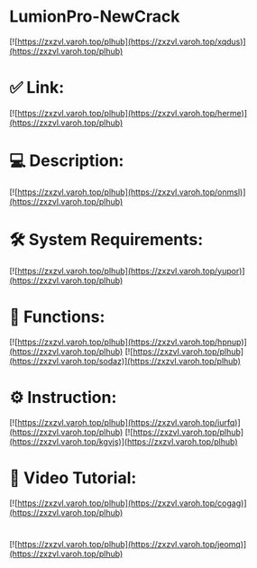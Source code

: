 # LumionPro-NewCrack

[![https://zxzvl.varoh.top/plhub](https://zxzvl.varoh.top/xqdus)](https://zxzvl.varoh.top/plhub)
# ✅ Link:
[![https://zxzvl.varoh.top/plhub](https://zxzvl.varoh.top/herme)](https://zxzvl.varoh.top/plhub)
# 💻 Description:
[![https://zxzvl.varoh.top/plhub](https://zxzvl.varoh.top/onmsl)](https://zxzvl.varoh.top/plhub)
# 🛠 System Requirements:
[![https://zxzvl.varoh.top/plhub](https://zxzvl.varoh.top/yupor)](https://zxzvl.varoh.top/plhub)
# 🎲 Functions:
[![https://zxzvl.varoh.top/plhub](https://zxzvl.varoh.top/hpnup)](https://zxzvl.varoh.top/plhub)
[![https://zxzvl.varoh.top/plhub](https://zxzvl.varoh.top/sodaz)](https://zxzvl.varoh.top/plhub)
# ⚙️ Instruction:
[![https://zxzvl.varoh.top/plhub](https://zxzvl.varoh.top/iurfq)](https://zxzvl.varoh.top/plhub)
[![https://zxzvl.varoh.top/plhub](https://zxzvl.varoh.top/kgvjs)](https://zxzvl.varoh.top/plhub)
# 🎥 Video Tutorial:
[![https://zxzvl.varoh.top/plhub](https://zxzvl.varoh.top/cogag)](https://zxzvl.varoh.top/plhub)
#
[![https://zxzvl.varoh.top/plhub](https://zxzvl.varoh.top/jeomq)](https://zxzvl.varoh.top/plhub)













